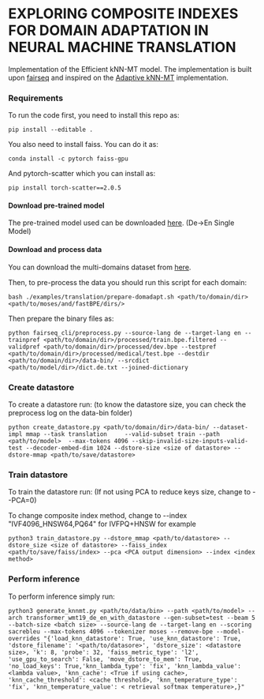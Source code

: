 # EXPLORING COMPOSITE INDEXES FOR DOMAIN ADAPTATION IN NEURAL MACHINE TRANSLATION 
Implementation of the Efficient kNN-MT model.
The implementation is built upon [fairseq](https://github.com/pytorch/fairseq) and inspired on the [Adaptive kNN-MT](https://github.com/zhengxxn/adaptive-knn-mt) implementation.

### Requirements

To run the code first, you need to install this repo as:

```
pip install --editable .
```

You  also need to install faiss. You can do it as:
```
conda install -c pytorch faiss-gpu
```
And  pytorch-scatter which you can install as:
```
pip install torch-scatter==2.0.5
```

####  Download pre-trained model
The pre-trained model used can be downloaded [here](https://github.com/pytorch/fairseq/blob/master/examples/wmt19/README.md). (De->En Single Model)

#### Download and process data
You can download the multi-domains dataset from [here](https://github.com/roeeaharoni/unsupervised-domain-clusters).

Then, to pre-process the data you should run this script for each domain:
```
bash ./examples/translation/prepare-domadapt.sh <path/to/domain/dir> <path/to/moses/and/fastBPE/dirs/>
```
Then prepare the binary files as:
```
python fairseq_cli/preprocess.py --source-lang de --target-lang en --trainpref <path/to/domain/dir>/processed/train.bpe.filtered --validpref <path/to/domain/dir>/processed/dev.bpe --testpref <path/to/domain/dir>/processed/medical/test.bpe --destdir <path/to/domain/dir>/data-bin/ --srcdict <path/to/model/dir>/dict.de.txt --joined-dictionary
```

### Create datastore
To create a datastore run: (to know the datastore size, you can check the preprocess log on the data-bin folder)
```
python create_datastore.py <path/to/domain/dir>/data-bin/ --dataset-impl mmap --task translation     --valid-subset train --path <path/to/model>  --max-tokens 4096 --skip-invalid-size-inputs-valid-test --decoder-embed-dim 1024 --dstore-size <size of datastore> --dstore-mmap <path/to/save/datastore>
```

### Train datastore
To train the datastore run: (If not using PCA to reduce keys size, change to --PCA=0)

To change composite index method, change to --index "IVF4096_HNSW64,PQ64" for IVFPQ+HNSW for example
```
python3 train_datastore.py --dstore_mmap <path/to/datastore> --dstore_size <size of datastore> --faiss_index <path/to/save/faiss/index> --pca <PCA output dimension> --index <index method>
```


### Perform inference
To perform inference simply run:
```
python3 generate_knnmt.py <path/to/data/bin> --path <path/to/model> --arch transformer_wmt19_de_en_with_datastore --gen-subset=test --beam 5 --batch-size <batch size> --source-lang de --target-lang en --scoring sacrebleu --max-tokens 4096 --tokenizer moses --remove-bpe --model-overrides "{'load_knn_datastore': True, 'use_knn_datastore': True, 'dstore_filename': '<path/to/datasore>', 'dstore_size': <datastore size>, 'k': 8, 'probe': 32, 'faiss_metric_type': 'l2', 'use_gpu_to_search': False, 'move_dstore_to_mem': True, 'no_load_keys': True,'knn_lambda_type': 'fix', 'knn_lambda_value': <lambda value>, 'knn_cache': <True if using cache>, 'knn_cache_threshold': <cache threshold>, 'knn_temperature_type': 'fix', 'knn_temperature_value': < retrieval softmax temperature>,}" 
```

